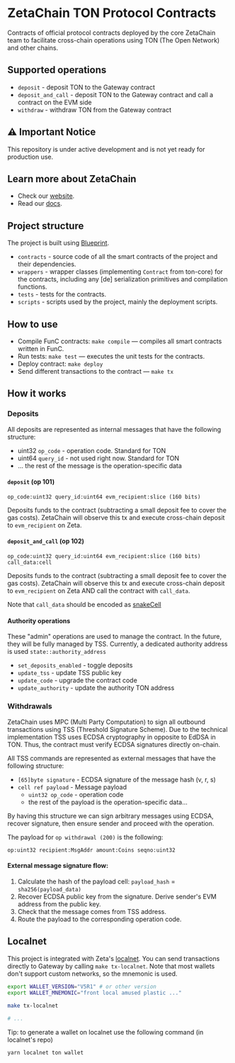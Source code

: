 # ZetaChain TON Protocol Contracts

Contracts of official protocol contracts deployed by the core ZetaChain team to facilitate cross-chain
operations using TON (The Open Network) and other chains.

## Supported operations

- `deposit` - deposit TON to the Gateway contract
- `deposit_and_call` - deposit TON to the Gateway contract and call a contract on the EVM side
- `withdraw` - withdraw TON from the Gateway contract

## ⚠️ Important Notice

This repository is under active development and is not yet ready for production use.

## Learn more about ZetaChain

* Check our [website](https://www.zetachain.com/).
* Read our [docs](https://docs.zetachain.com/).

## Project structure

The project is built using [Blueprint](https://github.com/ton-org/blueprint).

- `contracts` - source code of all the smart contracts of the project and their dependencies.
- `wrappers` - wrapper classes (implementing `Contract` from ton-core) for the contracts, including any [de]
  serialization primitives and compilation functions.
- `tests` - tests for the contracts.
- `scripts` - scripts used by the project, mainly the deployment scripts.

## How to use

- Compile FunC contracts: `make compile` — compiles all smart contracts written in FunC.
- Run tests: `make test` — executes the unit tests for the contracts.
- Deploy contract: `make deploy`
- Send different transactions to the contract — `make tx`

## How it works

### Deposits

All deposits are represented as internal messages that have the following structure:

- uint32 `op_code` - operation code. Standard for TON
- uint64 `query_id` - not used right now. Standard for TON
- ... the rest of the message is the operation-specific data

#### `deposit` (op 101)

```
op_code:uint32 query_id:uint64 evm_recipient:slice (160 bits)
```

Deposits funds to the contract (subtracting a small deposit fee to cover the gas costs).
ZetaChain will observe this tx and execute cross-chain deposit to `evm_recipient` on Zeta.

#### `deposit_and_call` (op 102)

```
op_code:uint32 query_id:uint64 evm_recipient:slice (160 bits) call_data:cell
```

Deposits funds to the contract (subtracting a small deposit fee to cover the gas costs).
ZetaChain will observe this tx and execute cross-chain deposit to `evm_recipient` on Zeta
AND call the contract with `call_data`.

Note that `call_data` should be
encoded as [snakeCell](https://docs.ton.org/develop/dapps/asset-processing/metadata#snake-data-encoding)

#### Authority operations

These "admin" operations are used to manage the contract. In the future, they will be fully managed by TSS.
Currently, a dedicated authority address is used `state::authority_address`

- `set_deposits_enabled` - toggle deposits
- `update_tss` - update TSS public key
- `update_code` - upgrade the contract code
- `update_authority` - update the authority TON address

### Withdrawals

ZetaChain uses MPC (Multi Party Computation) to sign all outbound transactions using TSS (Threshold Signature Scheme).
Due to the technical implementation TSS uses ECDSA cryptography in opposite to EdDSA in TON.
Thus, the contract must verify ECDSA signatures directly on-chain.

All TSS commands are represented as external messages that have the following structure:

- `[65]byte signature` - ECDSA signature of the message hash (v, r, s)
- `cell ref payload` - Message payload
    - `uint32 op_code` - operation code
    - the rest of the payload is the operation-specific data...

By having this structure we can sign arbitrary messages using ECDSA, recover signature,
then ensure sender and proceed with the operation.

The payload for `op withdrawal (200)` is the following:

```
op:uint32 recipient:MsgAddr amount:Coins seqno:uint32
```

#### External message signature flow:

1. Calculate the hash of the payload cell: `payload_hash` = `sha256(payload_data)`
2. Recover ECDSA public key from the signature. Derive sender's EVM address from the public key.
3. Check that the message comes from TSS address.
4. Route the payload to the corresponding operation code.


## Localnet

This project is integrated with Zeta's [localnet](https://github.com/zeta-chain/localnet). 
You can send transactions directly to Gateway by calling `make tx-localnet`. 
Note that most wallets don't support custom networks, so the mnemonic is used.

```sh
export WALLET_VERSION="V5R1" # or other version
export WALLET_MNEMONIC="front local amused plastic ..."

make tx-localnet

# ...
```

Tip: to generate a wallet on localnet use the following command (in localnet's repo)

```sh
yarn localnet ton wallet
```
